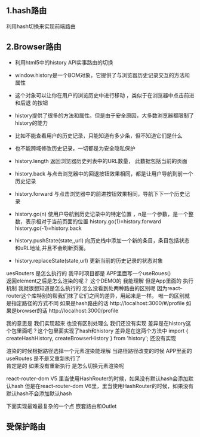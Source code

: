 ## 1.hash路由
利用hash切换来实现前端路由

## 2.Browser路由 
- 利用html5中的history API实事路由的切换

- window.history是一个BOM对象，它提供了与浏览器历史记录交互的方法和属性
- 这个对象可以让你在用户的浏览历史中进行移动 ，类似于在浏览器中点击前进和后退 的按钮
- history提供了很多的方法和属性。但是由于安全原因，大多数浏览器都限制了history的能力
- 比如不能查看用户的历史记录，只能知道有多少条，但不知道它们是什么
- 也不能跨域修改历史记录，一切都是为安全隐私保护

- history.length 返回浏览器历史列表中的URL数量， 此数据包括当前的页面
- history.back 与点击浏览器中的回退按钮效果相同，都是让用户导航到前一个历史记录
- history.forward 与点击浏览器中的前进按钮效果相同，导航下下一个历史记录
- history.go(n) 使用户导航到历史记录中的特定位置 ，n是一个参数，是一个整数，表示相对于当前页面的位置 
history.go(1)=history.forward history.go(-1)=history.back 
- history.pushState(state,,url) 向历史栈中添加一个新的条目，条目包括状态和uRL地址,并且不会刷新页面。
- history.replaceState(state,url) 更新当前的历史记录的状态对象



uesRouters 是怎么执行的  我平时项目都是 APP里面写一个useRoues()   
返回element之后是怎么渲染的呢？
这个DEMO的  我能理解  但是App里面的  执行机制 我就很想知道是怎么执行的
怎么没看到处两种路由的区别呢
因为react-router这个库特别的帮我们抹了它们之间的差异，用起来是一样。
唯一的区别就是指定路径的方式不同
如果是hash路由的话
http://localhost:3000/#/profile
如果是browser的话
http://localhost:3000/profile

我的意思是 我们实现起来 也没有区别处理么
我们还没有实现
差异是在history这个包里面吧？这个包里面实现了hash和history
差异是在这两个方法中
import { createHashHistory, createBrowserHistory } from 'history';
还没有实现



渲染的时候根据路径选择一个元素渲染能理解 
当路径路径改变的时候 APP里面的 useRoutes 是不是又重新执行了  
肯定是的
如果没有重新执行 是怎么切换元素渲染呢

react-router-dom V5 里当使用HashRouter的时候，如果没有默认hash会添加默认hash
但是在react-router-dom V6里，里当使用HashRouter的时候，如果没有默认hash不会添加默认hash

下面实现最难最复杂的一个点
嵌套路由和Outlet


## 受保护路由
